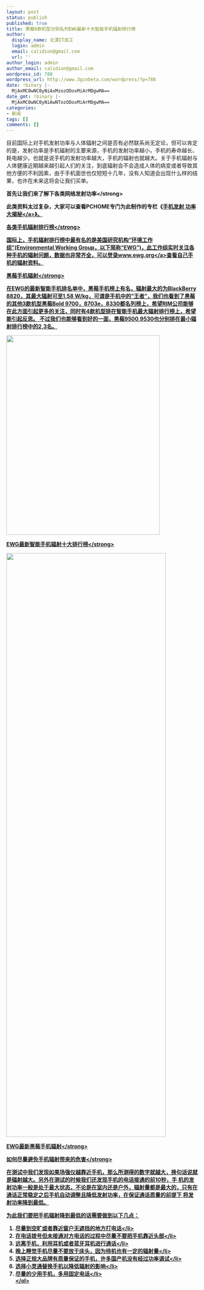 ```yaml
---
layout: post
status: publish
published: true
title: 黑莓6款机型分别名列EWG最新十大智能手机辐射排行榜
author:
  display_name: 北漂IT民工
  login: admin
  email: calidion@gmail.com
  url: ''
author_login: admin
author_email: calidion@gmail.com
wordpress_id: 788
wordpress_url: http://www.3gcnbeta.com/wordpress/?p=788
date: !binary |-
  MjAxMC0wNC0yNiAxMzozODoxMiArMDgwMA==
date_gmt: !binary |-
  MjAxMC0wNC0yNiAwNTozODoxMiArMDgwMA==
categories:
- 新闻
tags: []
comments: []
---
```

<p>目前国际上对手机发射功率与人体辐射之间是否有必然联系尚无定论，但可以肯定的是，发射功率是手机辐射的主要来源，手机的发射功率越小，手机的寿命越长、 耗电越少。也就是说手机的发射功率越大，手机的辐射也就越大。关于手机辐射与人体健康近期越来越引起人们的关注，到底辐射会不会造成人体的病变或者导致其 他方便的不利因素，由于手机面世也仅短短十几年，没有人知道会出现什么样的结果，也许在未来这将会让我们买单。</p>
<p><strong>首先让我们来了解下各类网络发射功率<&#47;strong></p>
<p>此类资料太过复杂，大家可以查看PCHOME专门为此制作的专栏《<a href="http:&#47;&#47;www1.pconline.com.cn&#47;mobile&#47;zt&#47;315fs&#47;">手机发射 功率大揭秘<&#47;a>》。</p>
<p><strong>各类手机辐射排行榜<&#47;strong></p>
<p>国际上，手机辐射排行榜中最有名的是美国研究机构&ldquo;环境工作组&rdquo;(Environmental Working Group，以下简称&ldquo;EWG&rdquo;)，此工作组实时关注各种手机的辐射问题，数据也非常齐全，可以登录<a href="http:&#47;&#47;www.ewg.org&#47;">www.ewg.org<&#47;a>查看自己手机的辐射资料。</p>
<p><strong>黑莓手机辐射<&#47;strong></p>
<p>在EWG的最新智能手机排名单中，黑莓手机榜上有名，辐射最大的为BlackBerry 8820，其最大辐射可至1.58 W&#47;kg，可谓是手机中的&rdquo;王者&rdquo;，我们也看到了黑莓的其他3款机型黑莓Bold 9700，8703e，8330都名列榜上，希望RIM公司能够在此方面引起更多的关注，同时有4款机型排在智能手机最大辐射排行榜上，希望能引起反思。 不过我们也能够看到好的一面，黑莓9500,9530也分别排在最小辐射排行榜中的2,3名。</p>
<p><img title="Best and Worst PDAsSmartphones" src="http:&#47;&#47;img.cnbeta.com&#47;newsimg&#47;100426&#47;1119010721016787.png" alt="" width="404" height="526" &#47;></p>
<p><strong>EWG最新智能手机辐射十大排行榜<&#47;strong></p>
<p><img title="Best and Worst PDAsSmartphones1" src="http:&#47;&#47;img.cnbeta.com&#47;newsimg&#47;100426&#47;1119011274610619.gif" alt="" width="420" height="1539" &#47;></p>
<p><strong>EWG最新黑莓手机辐射<&#47;strong></p>
<p><strong>如何尽量避免手机辐射带来的危害<&#47;strong></p>
<p>在测试中我们发现如果场强仪越靠近手机，那么所测得的数字就越大，换句话说就是辐射越大。另外在测试的时候我们还发现手机的电话接通的前10秒，手 机的发射功率一般是处于最大状态，不论是在室内还是户外，辐射量都是最大的，只有在通话正常稳定之后手机自动调整且降低发射功率，在保证通话质量的前提下 将发射功率降到最低。</p>
<p>为此我们要把手机辐射降到最低的话需要做到以下几点：</p>
<ol>
<li>尽量到空旷或者靠近窗户无遮挡的地方打电话<&#47;li>
<li>在电话拨号但未接通对方电话的过程中尽量不要把手机靠近头部<&#47;li>
<li>远离手机，利用耳机或者蓝牙耳机进行通话<&#47;li>
<li>晚上睡觉手机尽量不要放于床头，因为待机也有一定的辐射量<&#47;li>
<li>选择正规大品牌有质量保证的手机，许多国产机没有经过功率调试<&#47;li>
<li>选择小灵通替换手机以降低辐射的影响<&#47;li>
<li>尽量的少用手机，多用固定电话<&#47;li><br />
<&#47;ol></p>
